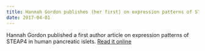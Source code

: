 ```yaml
---
title: Hannah Gordon publishes (her first) on expression patterns of STEAP4 in human pancreatic islets
date: 2017-04-01
---
```

Hannah Gordon published a first author article on expression patterns of STEAP4 in human pancreatic islets. [Read it online](https://www.ncbi.nlm.nih.gov/pubmed/28405880)
